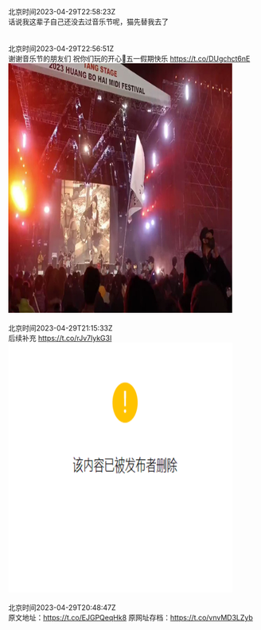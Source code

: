 北京时间2023-04-29T22:58:23Z<br>话说我这辈子自己还没去过音乐节呢，猫先替我去了<br><br><br>北京时间2023-04-29T22:56:51Z<br>谢谢音乐节的朋友们
祝你们玩的开心💜五一假期快乐 https://t.co/DUgchct6nE<br><img src='/temp/video/2023/v-Month-4/av-Day-29/whyyoutouzhele/1652326084199829505_0.jpg' width='450' height='500'><br><br>北京时间2023-04-29T21:15:33Z<br>后续补充 https://t.co/rJv7lykG3I<br><img src='/temp/image/2023/v-Month-4/1652300591542988802_0.jpg' width='450' height='500'><br><br>北京时间2023-04-29T20:48:47Z<br>原文地址：https://t.co/EJGPQeqHk8
原网址存档：https://t.co/vnvMD3LZyb<br><br><br>